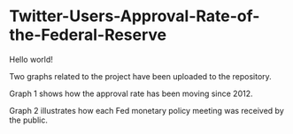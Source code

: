 # Twitter-Users-Approval-Rate-of-the-Federal-Reserve
Hello world!

Two graphs related to the project have been uploaded to the repository. 

Graph 1 shows how the approval rate has been moving since 2012.

Graph 2 illustrates how each Fed monetary policy meeting was received by the public. 

